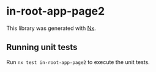 # in-root-app-page2

This library was generated with [Nx](https://nx.dev).

## Running unit tests

Run `nx test in-root-app-page2` to execute the unit tests.
